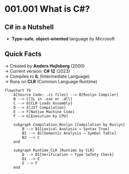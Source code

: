 ﻿# 001.001 What is C#?

## C# in a Nutshell

- **Type-safe**, **object-oriented** language by Microsoft

## Quick Facts
→ Created by **Anders Hejlsberg** (2000)  
→ Current version: **C# 12** (2023)  
→ Compiles to **IL** (Intermediate Language)  
→ Runs on **CLR** (Common Language Runtime)

```mermaid
flowchart TD
    A[Source Code: .cs files] --> B[Roslyn Compiler]
    B --> C[IL in .exe or .dll]
    C --> D{CLR Loads Assembly}
    D --> E[JIT Compilation]
    E --> F[Native Machine Code]
    F --> G[Execution by CPU]

    subgraph Compilation_Roslyn [Compilation by Roslyn]
        B --> B1[Lexical Analysis → Syntax Tree]
        B1 --> B2[Semantic Analysis → Symbol Table]
        B2 --> C
    end

    subgraph Runtime_CLR [Runtime by CLR]
        D --> D1[Verification → Type Safety Check]
        D1 --> E
        E --> F
    end
```
